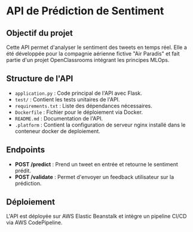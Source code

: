 # API de Prédiction de Sentiment

## Objectif du projet

Cette API permet d'analyser le sentiment des tweets en temps réel. Elle a été développée pour la compagnie aérienne fictive "Air Paradis" et fait partie d'un projet OpenClassrooms intégrant les principes MLOps.

## Structure de l'API

- `application.py` : Code principal de l'API avec Flask.
- `test/` : Contient les tests unitaires de l'API.
- `requirements.txt` : Liste des dépendances nécessaires.
- `Dockerfile` : Fichier pour le déploiement via Docker.
- `README.md` : Documentation de l'API.
- `.platform` : Contient la configuration de serveur nginx installé dans le conteneur docker de deploiement.

## Endpoints

- **POST /predict** : Prend un tweet en entrée et retourne le sentiment prédit.
- **POST /validate** : Permet d'envoyer un feedback utilisateur sur la prédiction.

## Déploiement

L'API est déployée sur AWS Elastic Beanstalk et intègre un pipeline CI/CD via AWS CodePipeline.
